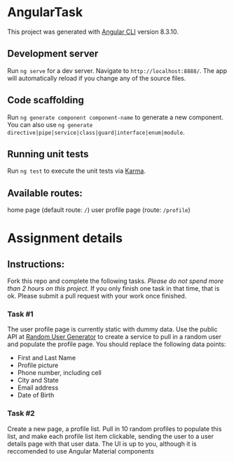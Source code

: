 # AngularTask

This project was generated with [Angular CLI](https://github.com/angular/angular-cli) version 8.3.10.

## Development server

Run `ng serve` for a dev server. Navigate to `http://localhost:8888/`. The app will automatically reload if you change any of the source files.

## Code scaffolding

Run `ng generate component component-name` to generate a new component. You can also use `ng generate directive|pipe|service|class|guard|interface|enum|module`.

## Running unit tests

Run `ng test` to execute the unit tests via [Karma](https://karma-runner.github.io).

## Available routes:
home page (default route: `/`)
user profile page (route: `/profile`)

# Assignment details

## Instructions:

Fork this repo and complete the following tasks. *Please do not spend more than 2 hours on this project.* If you only finish
one task in that time, that is ok. Please submit a pull request with your work once finished.

### Task #1

The user profile page is currently static with dummy data. Use the public API at [Random User Generator](https://randomuser.me/)
to create a service to pull in a random user and populate the profile page. You should replace the following data points:

* First and Last Name
* Profile picture
* Phone number, including cell
* City and State
* Email address
* Date of Birth

### Task #2

Create a new page, a profile list. Pull in 10 random profiles to populate this list, and make each profile list item
clickable, sending the user to a user details page with that user data. The UI is up to you, although it is reccomended to use Angular Material components
